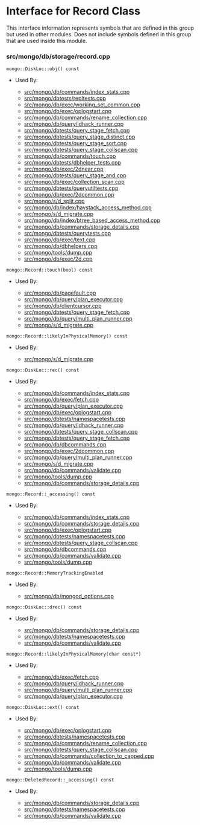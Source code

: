 
# Interface for Record Class
This interface information represents symbols that are defined in this group but used in other modules.  Does not include symbols defined in this group that are used inside this module.

### src/mongo/db/storage/record.cpp

<div></div>

    mongo::DiskLoc::obj() const

- Used By:

    - [src/mongo/db/commands/index\_stats.cpp](../../../../queries/database\_commands)
    - [src/mongo/dbtests/repltests.cpp](../../../../tests/unit\_tests)
    - [src/mongo/db/exec/working\_set\_common.cpp](../../../../queries/core\_query\_system)
    - [src/mongo/db/exec/oplogstart.cpp](../../../../queries/core\_query\_system)
    - [src/mongo/db/commands/rename\_collection.cpp](../../../../queries/database\_commands)
    - [src/mongo/db/query/idhack\_runner.cpp](../../../../queries/core\_query\_system)
    - [src/mongo/dbtests/query\_stage\_fetch.cpp](../../../../tests/unit\_tests)
    - [src/mongo/dbtests/query\_stage\_distinct.cpp](../../../../queries/core\_query\_system)
    - [src/mongo/dbtests/query\_stage\_sort.cpp](../../../../tests/unit\_tests)
    - [src/mongo/dbtests/query\_stage\_collscan.cpp](../../../../tests/unit\_tests)
    - [src/mongo/db/commands/touch.cpp](../../../../queries/database\_commands)
    - [src/mongo/dbtests/dbhelper\_tests.cpp](../../../../tests/unit\_tests)
    - [src/mongo/db/exec/2dnear.cpp](../../../../queries/core\_query\_system)
    - [src/mongo/dbtests/query\_stage\_and.cpp](../../../../tests/unit\_tests)
    - [src/mongo/db/exec/collection\_scan.cpp](../../../../queries/core\_query\_system)
    - [src/mongo/dbtests/queryutiltests.cpp](../../../../tests/unit\_tests)
    - [src/mongo/db/exec/2dcommon.cpp](../../../../queries/core\_query\_system)
    - [src/mongo/s/d\_split.cpp](../../../../sharding/sharding)
    - [src/mongo/db/index/haystack\_access\_method.cpp](../../../../queries/indexing)
    - [src/mongo/s/d\_migrate.cpp](../../../../sharding/sharding)
    - [src/mongo/db/index/btree\_based\_access\_method.cpp](../../../../queries/indexing)
    - [src/mongo/db/commands/storage\_details.cpp](../../../../queries/database\_commands)
    - [src/mongo/dbtests/querytests.cpp](../../../../tests/unit\_tests)
    - [src/mongo/db/exec/text.cpp](../../../../queries/core\_query\_system)
    - [src/mongo/db/dbhelpers.cpp](../../../../queries/client\_and\_operation\_tracking)
    - [src/mongo/tools/dump.cpp](../../../../tools/tools)
    - [src/mongo/db/exec/2d.cpp](../../../../queries/core\_query\_system)

<div></div>

    mongo::Record::touch(bool) const

- Used By:

    - [src/mongo/db/pagefault.cpp](../../../../storage/page\_fault\_utilities)
    - [src/mongo/db/query/plan\_executor.cpp](../../../../queries/core\_query\_system)
    - [src/mongo/db/clientcursor.cpp](../../../../queries/client\_and\_operation\_tracking)
    - [src/mongo/dbtests/query\_stage\_fetch.cpp](../../../../tests/unit\_tests)
    - [src/mongo/db/query/multi\_plan\_runner.cpp](../../../../queries/core\_query\_system)
    - [src/mongo/s/d\_migrate.cpp](../../../../sharding/sharding)

<div></div>

    mongo::Record::likelyInPhysicalMemory() const

- Used By:

    - [src/mongo/s/d\_migrate.cpp](../../../../sharding/sharding)

<div></div>

    mongo::DiskLoc::rec() const

- Used By:

    - [src/mongo/db/commands/index\_stats.cpp](../../../../queries/database\_commands)
    - [src/mongo/db/exec/fetch.cpp](../../../../queries/core\_query\_system)
    - [src/mongo/db/query/plan\_executor.cpp](../../../../queries/core\_query\_system)
    - [src/mongo/db/exec/oplogstart.cpp](../../../../queries/core\_query\_system)
    - [src/mongo/dbtests/namespacetests.cpp](../../../../tests/unit\_tests)
    - [src/mongo/db/query/idhack\_runner.cpp](../../../../queries/core\_query\_system)
    - [src/mongo/dbtests/query\_stage\_collscan.cpp](../../../../tests/unit\_tests)
    - [src/mongo/dbtests/query\_stage\_fetch.cpp](../../../../tests/unit\_tests)
    - [src/mongo/db/dbcommands.cpp](../../../../queries/database\_commands)
    - [src/mongo/db/exec/2dcommon.cpp](../../../../queries/core\_query\_system)
    - [src/mongo/db/query/multi\_plan\_runner.cpp](../../../../queries/core\_query\_system)
    - [src/mongo/s/d\_migrate.cpp](../../../../sharding/sharding)
    - [src/mongo/db/commands/validate.cpp](../../../../queries/database\_commands)
    - [src/mongo/tools/dump.cpp](../../../../tools/tools)
    - [src/mongo/db/commands/storage\_details.cpp](../../../../queries/database\_commands)

<div></div>

    mongo::Record::_accessing() const

- Used By:

    - [src/mongo/db/commands/index\_stats.cpp](../../../../queries/database\_commands)
    - [src/mongo/db/commands/storage\_details.cpp](../../../../queries/database\_commands)
    - [src/mongo/db/exec/oplogstart.cpp](../../../../queries/core\_query\_system)
    - [src/mongo/dbtests/namespacetests.cpp](../../../../tests/unit\_tests)
    - [src/mongo/dbtests/query\_stage\_collscan.cpp](../../../../tests/unit\_tests)
    - [src/mongo/db/dbcommands.cpp](../../../../queries/database\_commands)
    - [src/mongo/db/commands/validate.cpp](../../../../queries/database\_commands)
    - [src/mongo/tools/dump.cpp](../../../../tools/tools)

<div></div>

    mongo::Record::MemoryTrackingEnabled

- Used By:

    - [src/mongo/db/mongod\_options.cpp](../../../../process\_management/mongos\_and\_mongod\_mains)

<div></div>

    mongo::DiskLoc::drec() const

- Used By:

    - [src/mongo/db/commands/storage\_details.cpp](../../../../queries/database\_commands)
    - [src/mongo/dbtests/namespacetests.cpp](../../../../tests/unit\_tests)
    - [src/mongo/db/commands/validate.cpp](../../../../queries/database\_commands)

<div></div>

    mongo::Record::likelyInPhysicalMemory(char const*)

- Used By:

    - [src/mongo/db/exec/fetch.cpp](../../../../queries/core\_query\_system)
    - [src/mongo/db/query/idhack\_runner.cpp](../../../../queries/core\_query\_system)
    - [src/mongo/db/query/multi\_plan\_runner.cpp](../../../../queries/core\_query\_system)
    - [src/mongo/db/query/plan\_executor.cpp](../../../../queries/core\_query\_system)

<div></div>

    mongo::DiskLoc::ext() const

- Used By:

    - [src/mongo/db/exec/oplogstart.cpp](../../../../queries/core\_query\_system)
    - [src/mongo/dbtests/namespacetests.cpp](../../../../tests/unit\_tests)
    - [src/mongo/db/commands/rename\_collection.cpp](../../../../queries/database\_commands)
    - [src/mongo/dbtests/query\_stage\_collscan.cpp](../../../../tests/unit\_tests)
    - [src/mongo/db/commands/collection\_to\_capped.cpp](../../../../queries/database\_commands)
    - [src/mongo/db/commands/validate.cpp](../../../../queries/database\_commands)
    - [src/mongo/tools/dump.cpp](../../../../tools/tools)

<div></div>

    mongo::DeletedRecord::_accessing() const

- Used By:

    - [src/mongo/db/commands/storage\_details.cpp](../../../../queries/database\_commands)
    - [src/mongo/dbtests/namespacetests.cpp](../../../../tests/unit\_tests)
    - [src/mongo/db/commands/validate.cpp](../../../../queries/database\_commands)
